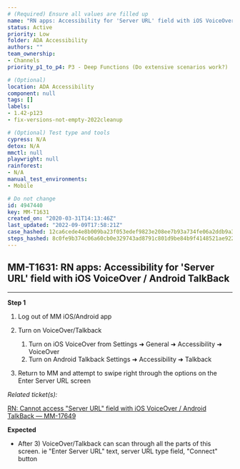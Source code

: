 ```yaml
---
# (Required) Ensure all values are filled up
name: "RN apps: Accessibility for 'Server URL' field with iOS VoiceOver / Android TalkBack"
status: Active
priority: Low
folder: ADA Accessibility
authors: ""
team_ownership: 
- Channels
priority_p1_to_p4: P3 - Deep Functions (Do extensive scenarios work?)

# (Optional)
location: ADA Accessibility
component: null
tags: []
labels: 
- 1.42-p123
- fix-versions-not-empty-2022cleanup

# (Optional) Test type and tools
cypress: N/A
detox: N/A
mmctl: null
playwright: null
rainforest: 
- N/A
manual_test_environments: 
- Mobile

# Do not change
id: 4947440
key: MM-T1631
created_on: "2020-03-31T14:13:46Z"
last_updated: "2022-09-09T17:58:21Z"
case_hashed: 12ca6cede4e8b009ba23f053edef9823e208ee7b93a734fe06a2ddb9a3da77bdbc984f0117282b3138d3ee748b6d0247
steps_hashed: 8c0fe9b374c06a60cb0e329743ad8791c801d9be84b9f4148521ae922e2e55dc05cdfd8a817f7b7bdf630d179f1930b0
---
```


<!-- (Auto-generated) Based on frontmatter's "key" and "name" -->

## MM-T1631: RN apps: Accessibility for 'Server URL' field with iOS VoiceOver / Android TalkBack

---

**Step 1**

1. Log out of MM iOS/Android app

2. Turn on VoiceOver/Talkback

   1. Turn on iOS VoiceOver from Settings ➜ General ➜ Accessibility ➜ VoiceOver
   2. Turn on Android Talkback Settings ➜ Accessibility ➜ Talkback

3. Return to MM and attempt to swipe right through the options on the Enter Server URL screen

_Related ticket(s):_

[RN: Cannot access "Server URL" field with iOS VoiceOver / Android TalkBack — MM-17649](https://mattermost.atlassian.net/browse/MM-17649)

**Expected**

- After 3) VoiceOver/Talkback can scan through all the parts of this screen. ie "Enter Server URL" text, server URL type field, "Connect" button
